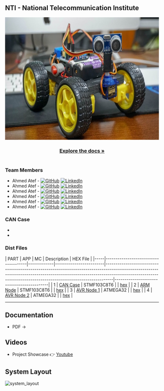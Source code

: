 ## NTI - National Telecommunication Institute


  <div align="center">
  <a href="">
    <img src="https://github.com/ahmedatef1496/Obstacle-avoidance-car-V1.0/blob/main/documentation/car.jpg" alt="Logo" width="800" height="400">
  </a>
<h3 align="Obstacle-avoidance-car</h3>
  <p align="center">
    <a href="https://github.com/ahmedatef1496/Obstacle-avoidance-car-V1.0/blob/main/documentation/Obstacle%20Avoidance%20Robot%20V1.0%20Design%20-%20team2.pdf"><strong>Explore the docs »</strong></a>
    <br />
    <br />
  </p>
  </div>
  

### Team Members
- Ahmed Atef - [![GitHub](https://img.shields.io/badge/github-%23121011.svg?style=flat&logo=github&logoColor=white)]() [![LinkedIn](https://img.shields.io/badge/linkedin-%230077B5.svg?style=flat&logo=linkedin&logoColor=white)]()
- Ahmed Atef - [![GitHub](https://img.shields.io/badge/github-%23121011.svg?style=flat&logo=github&logoColor=white)]() [![LinkedIn](https://img.shields.io/badge/linkedin-%230077B5.svg?style=flat&logo=linkedin&logoColor=white)]()
- Ahmed Atef - [![GitHub](https://img.shields.io/badge/github-%23121011.svg?style=flat&logo=github&logoColor=white)]() [![LinkedIn](https://img.shields.io/badge/linkedin-%230077B5.svg?style=flat&logo=linkedin&logoColor=white)]()
- Ahmed Atef - [![GitHub](https://img.shields.io/badge/github-%23121011.svg?style=flat&logo=github&logoColor=white)]() [![LinkedIn](https://img.shields.io/badge/linkedin-%230077B5.svg?style=flat&logo=linkedin&logoColor=white)]()
- Ahmed Atef - [![GitHub](https://img.shields.io/badge/github-%23121011.svg?style=flat&logo=github&logoColor=white)]() [![LinkedIn](https://img.shields.io/badge/linkedin-%230077B5.svg?style=flat&logo=linkedin&logoColor=white)]()
- Ahmed Atef - [![GitHub](https://img.shields.io/badge/github-%23121011.svg?style=flat&logo=github&logoColor=white)]() [![LinkedIn](https://img.shields.io/badge/linkedin-%230077B5.svg?style=flat&logo=linkedin&logoColor=white)]()
### CAN Case
-  
- 

### Dist Files

| PART | APP           | MC           | Description        | HEX File                                 |
|-----|--------------------------------------|-------------|-------------------------|----------------------------------------------------------------------------------------------------------------------------------------------------------------------------------------------------------------------------------------------|--------------------------------------------|
| 1   | [CAN Case]()   | STMF103C8T6  |                    | [hex]()         |
| 2   | [ARM Node]()   | STMF103C8T6  |                    | [hex]()         |
| 3   | [AVR Node 1]()   | ATMEGA32 |                    | [hex]()         |
| 4   | [AVR Node 2]()   | ATMEGA32  |                    | [hex]()         |


---
## Documentation
- PDF -> []()


## Videos
- Project Showcase 👉 [Youtube]()
 
## System Layout
![system_layout]()



